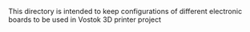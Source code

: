 This directory is intended to keep configurations of different electronic boards to be used in Vostok 3D printer project
